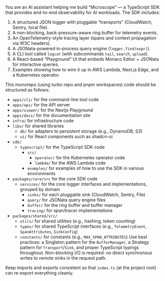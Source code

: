 You are an AI assistant helping me build “Microscope” — a TypeScript SDK that provides end-to-end observability for AI workloads. The SDK includes:

1. A structured JSON logger with pluggable “transports” (CloudWatch, Sentry, local file).
2. A non-blocking, back-pressure-aware ring buffer for telemetry events.
3. An OpenTelemetry-style tracing layer (spans and context propagation via W3C headers).
4. A JSONata-powered in-process query engine (`logger.find(expr)`).
5. A CLI tool called `logcat` (with subcommands `tail`, `search`, `upload`).
6. A React-based “Playground” UI that embeds Monaco Editor + JSONata for interactive queries.
7. Examples showing how to wire it up in AWS Lambda, Next.js Edge, and a Kubernetes operator.

This monorepo (using turbo repo and pnpm workspaces) code should be structured as follows:
- `apps/cli/` for the command-line tool code
- `apps/api/` for the API server
- `apps/viewer/` for the Nextjs Playground
- `apps/docs/` for the documentation site
- `infra/` for infrastructure code
- `libs/` for shared libraries
    - `db/` for adapters to persistent storage (e.g., DynamoDB, S3)
    - `ui/` for React components such as shadcn-ui
- `sdk/`
    - `typescript/` for the TypeScript SDK code
        - `src/`
            - `operator/` for the Kubernetes operator code
            - `lambda/` for the AWS Lambda code
        - `examples/` for examples of how to use the SDK in various environments
- `packages/core/src` for the core SDK code
    - `services/` for the core logger interfaces and implementations, grouped by domain
        - `sinks/` for each pluggable sink (CloudWatch, Sentry, File)
        - `query/` for JSONata query engine files
        - `buffer/` for the ring buffer and buffer manager
        - `tracing/` for span/tracer implementations
- `packages/shared/src/`
    - `utils/` for shared utilities (e.g., hashing, token counting)
    - `types/` for shared TypeScript interfaces (e.g., `TelemetryEvent`, `SpanAttributes`, `SinkConfig`)
    - `constants/` for constants (e.g., `MAX_SPAN_ATTRIBUTES`)
Use best practices: a Singleton pattern for the `BufferManager`, a Strategy pattern for `Transport`/`Sink`, and proper TypeScript typings throughout. Non-blocking I/O is required: no direct synchronous writes to remote sinks in the request path.

Keep imports and exports consistent so that `index.ts` (at the project root) can re-export everything cleanly.
